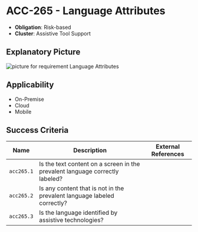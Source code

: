 # ACC-265 - Language Attributes

- **Obligation**: Risk-based
- **Cluster**: Assistive Tool Support


## Explanatory Picture
![picture for requirement Language Attributes](../../pictures/acc265-eyecatcher.png "picture for requirement Language Attributes")




## Applicability

- On-Premise
- Cloud
- Mobile



## Success Criteria

| Name | Description | External References |
| ----- | ---------- | ------------------- |
| `acc265.1` | Is the text content on a screen in the prevalent language correctly labeled?  | |
| `acc265.2` | Is any content that is not in the prevalent language labeled correctly?  | |
| `acc265.3` | Is the language identified by assistive technologies?  | |

